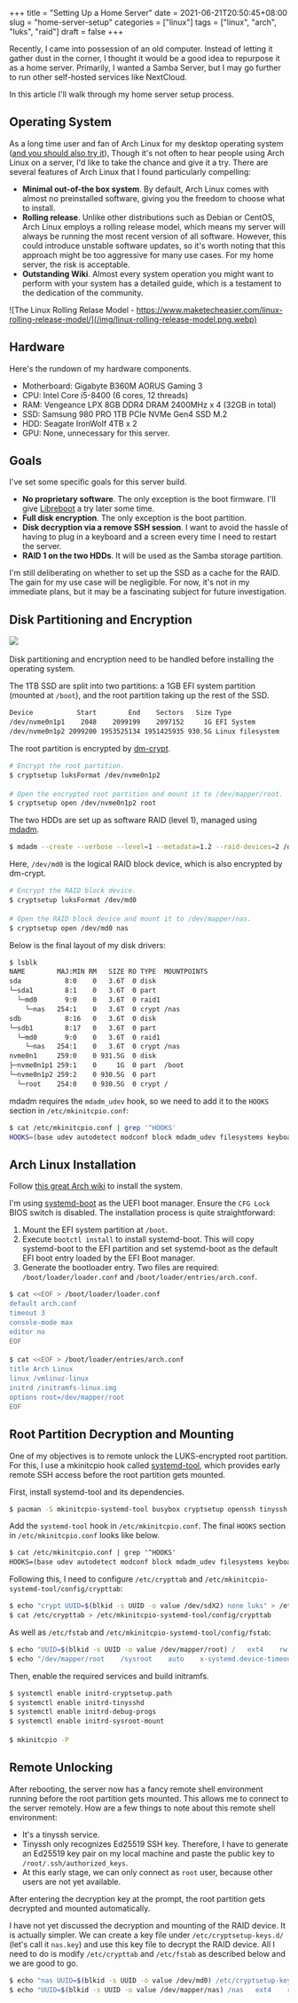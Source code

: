 +++
title = "Setting Up a Home Server"
date = 2021-06-21T20:50:45+08:00
slug = "home-server-setup"
categories = ["linux"]
tags = ["linux", "arch", "luks", "raid"]
draft = false
+++

Recently, I came into possession of an old computer. Instead of letting it gather dust in the corner, I thought it would be a good idea to repurpose it as a home server. Primarily, I wanted a Samba Server, but I may go further to run other self-hosted services like NextCloud.

In this article I'll walk through my home server setup process.

<!--more-->

## Operating System

As a long time user and fan of Arch Linux for my desktop operating system ([and you should also try it](https://bbs.archlinux.org/viewtopic.php?id=115942)), Though it's not often to hear people using Arch Linux on a server, I'd like to take the chance and give it a try. There are several features of Arch Linux that I found particularly compelling:

- **Minimal out-of-the box system**. By default, Arch Linux comes with almost no preinstalled software, giving you the freedom to choose what to install.
- **Rolling release**. Unlike other distributions such as Debian or CentOS, Arch Linux employs a rolling release model, which means my server will always be running the most recent version of all software. However, this could introduce unstable software updates, so it's worth noting that this approach might be too aggressive for many use cases. For my home server, the risk is acceptable.
- **Outstanding Wiki**. Almost every system operation you might want to perform with your system has a detailed guide, which is a testament to the dedication of the community.

![The Linux Rolling Relase Model - https://www.maketecheasier.com/linux-rolling-release-model/](/img/linux-rolling-release-model.png.webp)

## Hardware

Here's the rundown of my hardware components.

- Motherboard: Gigabyte B360M AORUS Gaming 3
- CPU: Intel Core i5-8400 (6 cores, 12 threads)
- RAM: Vengeance LPX 8GB DDR4 DRAM 2400MHz x 4 (32GB in total)
- SSD: Samsung 980 PRO 1TB PCIe NVMe Gen4 SSD M.2
- HDD: Seagate IronWolf 4TB x 2
- GPU: None, unnecessary for this server.

## Goals

I've set some specific goals for this server build.

- **No proprietary software**. The only exception is the boot firmware. I'll give [Libreboot](https://libreboot.org/) a try later some time.
- **Full disk encryption**. The only exception is the boot partition.
- **Disk decryption via a remove SSH session**. I want to avoid the hassle of having to plug in a keyboard and a screen every time I need to restart the server.
- **RAID 1 on the two HDDs**. It will be used as the Samba storage partition.

I'm still deliberating on whether to set up the SSD as a cache for the RAID. The gain for my use case will be negligible. For now, it's not in my immediate plans, but it may be a fascinating subject for future investigation.

## Disk Partitioning and Encryption

![](https://gitlab.com/cryptsetup/cryptsetup/wikis/luks-logo.png)

Disk partitioning and encryption need to be handled before installing the operating system.

The 1TB SSD are split into two partitions: a 1GB EFI system partition (mounted at `/boot`), and the root partition taking up the rest of the SSD.

```bash
Device           Start        End    Sectors   Size Type
/dev/nvme0n1p1    2048    2099199    2097152     1G EFI System
/dev/nvme0n1p2 2099200 1953525134 1951425935 930.5G Linux filesystem
```

The root partition is encrypted by [dm-crypt](https://wiki.archlinux.org/title/Dm-crypt).

```bash
# Encrypt the root partition.
$ cryptsetup luksFormat /dev/nvme0n1p2

# Open the encrypted root partition and mount it to /dev/mapper/root.
$ cryptsetup open /dev/nvme0n1p2 root
```

The two HDDs are set up as software RAID (level 1), managed using [mdadm](https://wiki.archlinux.org/title/RAID#Installation).

```bash
$ mdadm --create --verbose --level=1 --metadata=1.2 --raid-devices=2 /dev/md0 /dev/sda1 /dev/sdb1
```

Here, `/dev/md0` is the logical RAID block device, which is also encrypted by dm-crypt.

```bash
# Encrypt the RAID block device.
$ cryptsetup luksFormat /dev/md0

# Open the RAID block device and mount it to /dev/mapper/nas.
$ cryptsetup open /dev/md0 nas
```

Below is the final layout of my disk drivers:

```bash
$ lsblk
NAME        MAJ:MIN RM   SIZE RO TYPE  MOUNTPOINTS
sda           8:0    0   3.6T  0 disk
└─sda1        8:1    0   3.6T  0 part
  └─md0       9:0    0   3.6T  0 raid1
    └─nas   254:1    0   3.6T  0 crypt /nas
sdb           8:16   0   3.6T  0 disk
└─sdb1        8:17   0   3.6T  0 part
  └─md0       9:0    0   3.6T  0 raid1
    └─nas   254:1    0   3.6T  0 crypt /nas
nvme0n1     259:0    0 931.5G  0 disk
├─nvme0n1p1 259:1    0     1G  0 part  /boot
└─nvme0n1p2 259:2    0 930.5G  0 part
  └─root    254:0    0 930.5G  0 crypt /
```

mdadm requires the `mdadm_udev` hook, so we need to add it to the `HOOKS` section in `/etc/mkinitcpio.conf`:

```bash
$ cat /etc/mkinitcpio.conf | grep '^HOOKS'
HOOKS=(base udev autodetect modconf block mdadm_udev filesystems keyboard fsck systemd)
```

## Arch Linux Installation

Follow [this great Arch wiki](https://wiki.archlinux.org/title/installation_guide) to install the system.

I'm using [systemd-boot](https://wiki.archlinux.org/title/Systemd-boot) as the UEFI boot manager. Ensure the `CFG Lock` BIOS switch is disabled. The installation process is quite straightforward:

1. Mount the EFI system partition at `/boot`.
2. Execute `bootctl install` to install systemd-boot. This will copy systemd-boot to the EFI partition and set systemd-boot as the default EFI boot entry loaded by the EFI Boot manager.
3. Generate the bootloader entry. Two files are required: `/boot/loader/loader.conf` and `/boot/loader/entries/arch.conf`.

```bash
$ cat <<EOF > /boot/loader/loader.conf
default arch.conf
timeout 3
console-mode max
editor no
EOF

$ cat <<EOF > /boot/loader/entries/arch.conf
title Arch Linux
linux /vmlinuz-linux
initrd /initramfs-linux.img
options root=/dev/mapper/root
EOF
```

## Root Partition Decryption and Mounting

One of my objectives is to remote unlock the LUKS-encrypted root partition. For this, I use a mkinitcpio hook called [systemd-tool](https://github.com/random-archer/mkinitcpio-systemd-tool), which provides early remote SSH access before the root partition gets mounted.

First, install systemd-tool and its dependencies.

```bash
$ pacman -S mkinitcpio-systemd-tool busybox cryptsetup openssh tinyssh tinyssh-convert mc
```

Add the `systemd-tool` hook in `/etc/mkinitcpio.conf`. The final `HOOKS` section in `/etc/mkinitcpio.conf` looks like below.

```txt
$ cat /etc/mkinitcpio.conf | grep '^HOOKS'
HOOKS=(base udev autodetect modconf block mdadm_udev filesystems keyboard fsck systemd systemd-tool)
```

Following this, I need to configure `/etc/crypttab` and `/etc/mkinitcpio-systemd-tool/config/crypttab`:

```bash
$ echo "crypt UUID=$(blkid -s UUID -o value /dev/sdX2) none luks" > /etc/crypttab
$ cat /etc/crypttab > /etc/mkinitcpio-systemd-tool/config/crypttab
```

As well as `/etc/fstab` and `/etc/mkinitcpio-systemd-tool/config/fstab`:

```bash
$ echo "UUID=$(blkid -s UUID -o value /dev/mapper/root) /   ext4    rw,relatime 0 1" > /etc/fstab
$ echo "/dev/mapper/root    /sysroot    auto    x-systemd.device-timeout=9999h  0 1" > /etc/mkinitcpio-systemd-tool/config/fstab
```

Then, enable the required services and build initramfs.

```bash
$ systemctl enable initrd-cryptsetup.path
$ systemctl enable initrd-tinysshd
$ systemctl enable initrd-debug-progs
$ systemctl enable initrd-sysroot-mount

$ mkinitcpio -P
```

## Remote Unlocking

After rebooting, the server now has a fancy remote shell environment running before the root partition gets mounted. This allows me to connect to the server remotely. How are a few things to note about this remote shell environment:

- It's a tinyssh service.
- Tinyssh only recognizes Ed25519 SSH key. Therefore, I have to generate an Ed25519 key pair on my local machine and paste the public key to `/root/.ssh/authorized_keys`.
- At this early stage, we can only connect as `root` user, because other users are not yet available.

After entering the decryption key at the prompt, the root partition gets decrypted and mounted automatically.

I have not yet discussed the decryption and mounting of the RAID device. It is actually simpler. We can create a key file under `/etc/cryptsetup-keys.d/` (let's call it `nas.key`) and use this key file to decrypt the RAID device. All I need to do is modify `/etc/crypttab` and `/etc/fstab` as described below and we are good to go.

```bash
$ echo "nas UUID=$(blkid -s UUID -o value /dev/md0) /etc/cryptsetup-keys.d/nas.key" >> /etc/crypttab
$ echo "UUID=$(blkid -s UUID -o value /dev/mapper/nas) /nas   ext4    rw,relatime 0 1" >> /etc/fstab
```
